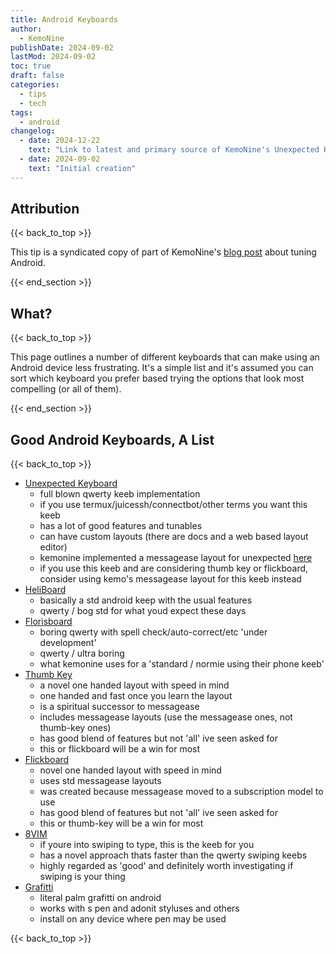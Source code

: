 ```yaml
---
title: Android Keyboards
author: 
  - KemoNine
publishDate: 2024-09-02
lastMod: 2024-09-02
toc: true
draft: false
categories:
  - tips
  - tech
tags:
  - android
changelog:
  - date: 2024-12-22
    text: "Link to latest and primary source of KemoNine's Unexpected Keyborad work"
  - date: 2024-09-02
    text: "Initial creation"
---
```


## Attribution
{{< back_to_top >}}

This tip is a syndicated copy of part of KemoNine's [blog post](https://blog.kemonine.info/blog/2024-09-01-android-tuning/) about tuning Android.

{{< end_section >}}

## What?
{{< back_to_top >}}

This page outlines a number of different keyboards that can make using an Android device less frustrating. It's a simple list and it's assumed you can sort which keyboard you prefer based trying the options that look most compelling (or all of them).

{{< end_section >}}

## Good Android Keyboards, A List
{{< back_to_top >}}

-   [Unexpected Keyboard](https://github.com/Julow/Unexpected-Keyboard)
    -   full blown qwerty keeb implementation
    -   if you use termux/juicessh/connectbot/other terms you want this keeb
    -   has a lot of good features and tunables
    -   can have custom layouts (there are docs and a web based layout editor)
    -   kemonine implemented a messagease layout for unexpected [here](https://git.kemonine.info/kemonine/keyboard/src/branch/main/unexpected_keyboard)
    -   if you use this keeb and are considering thumb key or flickboard, consider using kemo's messagease layout for this keeb instead
-   [HeliBoard](https://github.com/Helium314/HeliBoard)
    -   basically a std android keep with the usual features
    -   qwerty / bog std for what youd expect these days
-   [Florisboard](https://github.com/florisboard/florisboard)
    -   boring qwerty with spell check/auto-correct/etc 'under development'
    -   qwerty / ultra boring
    -   what kemonine uses for a 'standard / normie using their phone keeb'
-   [Thumb Key](https://github.com/dessalines/thumb-key)
    -   a novel one handed layout with speed in mind
    -   one handed and fast once you learn the layout
    -   is a spiritual successor to messagease
    -   includes messagease layouts (use the messagease ones, not thumb-key ones)
    -   has good blend of features but not 'all' ive seen asked for
    -   this or flickboard will be a win for most
-   [Flickboard](https://github.com/nightkr/flickboard)
    -   novel one handed layout with speed in mind
    -   uses std messagease layouts
    -   was created because messagease moved to a subscription model to use
    -   has good blend of features but not 'all' ive seen asked for
    -   this or thumb-key will be a win for most
-   [8VIM](https://github.com/8VIM/8VIM)
    -   if youre into swiping to type, this is the keeb for you
    -   has a novel approach thats faster than the qwerty swiping keebs
    -   highly regarded as 'good' and definitely worth investigating if swiping is your thing
-   [Grafitti](https://play.google.com/store/apps/details?id=com.access_company.graffiti_pro)
    -   literal palm grafitti on android
    -   works with s pen and adonit styluses and others
    -   install on any device where pen may be used

{{< back_to_top >}}

